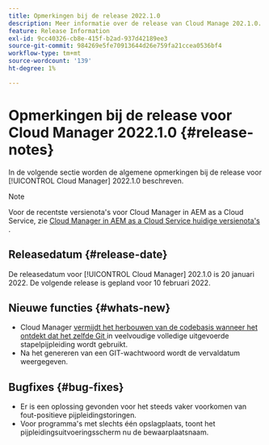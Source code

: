 ```yaml
---
title: Opmerkingen bij de release 2022.1.0
description: Meer informatie over de release van Cloud Manage 202.1.0.
feature: Release Information
exl-id: 9cc40326-cb8e-415f-b2ad-937d42189ee3
source-git-commit: 984269e5fe70913644d26e759fa21ccea0536bf4
workflow-type: tm+mt
source-wordcount: '139'
ht-degree: 1%

---
```


# Opmerkingen bij de release voor Cloud Manager 2022.1.0 {#release-notes}

In de volgende sectie worden de algemene opmerkingen bij de release voor [!UICONTROL Cloud Manager] 2022.1.0 beschreven.

>[!NOTE]
>
>Voor de recentste versienota&#39;s voor Cloud Manager in AEM as a Cloud Service, zie [ Cloud Manager in AEM as a Cloud Service huidige versienota&#39;s ](https://experienceleague.adobe.com/nl/docs/experience-manager-cloud-service/content/release-notes/cloud-manager/current).

## Releasedatum {#release-date}

De releasedatum voor [!UICONTROL Cloud Manager] 202.1.0 is 20 januari 2022. De volgende release is gepland voor 10 februari 2022.

## Nieuwe functies {#whats-new}

* Cloud Manager [ vermijdt het herbouwen van de codebasis wanneer het ontdekt dat het zelfde Git ](/help/getting-started/project-setup.md#build-artifact-reuse) in veelvoudige volledige uitgevoerde stapelpijpleiding wordt gebruikt.
* Na het genereren van een GIT-wachtwoord wordt de vervaldatum weergegeven.

## Bugfixes {#bug-fixes}

* Er is een oplossing gevonden voor het steeds vaker voorkomen van fout-positieve pijpleidingstoringen.
* Voor programma&#39;s met slechts één opslagplaats, toont het pijpleidingsuitvoeringsscherm nu de bewaarplaatsnaam.

